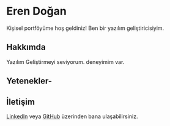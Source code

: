  # Eren Doğan
 Kişisel portföyüme hoş geldiniz! Ben bir yazılım 
geliştiricisiyim.
 ## Hakkımda
 Yazılım Geliştirmeyi seviyorum.
deneyimim var.
 ## Yetenekler- 
 ## İletişim
 [LinkedIn](https://www.linkedin.com/in/eren-do%C4%9Fan-1706442a3/) 
veya [GitHub](https://github.com/erendogan003) 
üzerinden bana ulaşabilirsiniz.
